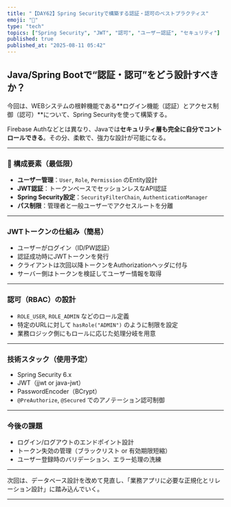 ```yaml
---
title: "【DAY62】Spring Securityで構築する認証・認可のベストプラクティス"
emoji: "🔐"
type: "tech"
topics: ["Spring Security", "JWT", "認可", "ユーザー認証", "セキュリティ"]
published: true
published_at: "2025-08-11 05:42"
---
```


## Java/Spring Bootで“認証・認可”をどう設計すべきか？

今回は、WEBシステムの根幹機能である**ログイン機能（認証）とアクセス制御（認可）**について、Spring Securityを使って構築する。

Firebase Authなどとは異なり、Javaでは**セキュリティ層も完全に自分でコントロールできる**。その分、柔軟で、強力な設計が可能になる。

---

### 🔐 構成要素（最低限）

- **ユーザー管理**：`User`, `Role`, `Permission` のEntity設計
- **JWT認証**：トークンベースでセッションレスなAPI認証
- **Spring Security設定**：`SecurityFilterChain`, `AuthenticationManager`
- **パス制限**：管理者と一般ユーザーでアクセスルートを分離

---

### JWTトークンの仕組み（簡易）

- ユーザーがログイン（ID/PW認証）
- 認証成功時にJWTトークンを発行
- クライアントは次回以降トークンをAuthorizationヘッダに付与
- サーバー側はトークンを検証してユーザー情報を取得

---

### 認可（RBAC）の設計

- `ROLE_USER`, `ROLE_ADMIN` などのロール定義
- 特定のURLに対して `hasRole("ADMIN")` のように制限を設定
- 業務ロジック側にもロールに応じた処理分岐を用意

---

### 技術スタック（使用予定）

- Spring Security 6.x
- JWT（jjwt or java-jwt）
- PasswordEncoder（BCrypt）
- `@PreAuthorize`, `@Secured` でのアノテーション認可制御

---

### 今後の課題

- ログイン/ログアウトのエンドポイント設計
- トークン失効の管理（ブラックリスト or 有効期限短縮）
- ユーザー登録時のバリデーション、エラー処理の洗練

---

次回は、データベース設計を改めて見直し、「業務アプリに必要な正規化とリレーション設計」に踏み込んでいく。

---
